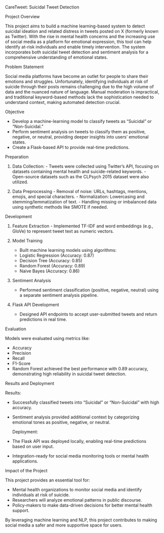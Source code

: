 CareTweet: Suicidal Tweet Detection

Project Overview

This project aims to build a machine learning-based system to detect suicidal ideation and related distress in tweets posted on X (formerly known as Twitter). With the rise in mental health concerns and the increasing use of social media as a platform for emotional expression, this tool can help identify at-risk individuals and enable timely intervention. The system incorporates both suicidal tweet detection and sentiment analysis for a comprehensive understanding of emotional states.

Problem Statement

Social media platforms have become an outlet for people to share their emotions and struggles. Unfortunately, identifying individuals at risk of suicide through their posts remains challenging due to the high volume of data and the nuanced nature of language. Manual moderation is impractical, and traditional keyword-based methods lack the sophistication needed to understand context, making automated detection crucial.

Objective

 - Develop a machine-learning model to classify tweets as “Suicidal” or “Non-Suicidal.”
 - Perform sentiment analysis on tweets to classify them as positive, negative, or neutral, providing deeper insights into users’ emotional states.
 - Create a Flask-based API to provide real-time predictions.

Preparation

  1.	Data Collection:
	- Tweets were collected using Twitter’s API, focusing on datasets containing mental health and suicide-related keywords.
	- Open-source datasets such as the CLPsych 2015 dataset were also utilized.
	
  2.	Data Preprocessing
	- Removal of noise: URLs, hashtags, mentions, emojis, and special characters.
	- Normalization: Lowercasing and stemming/lemmatization of text.
	- Handling missing or imbalanced data using synthetic methods like SMOTE if needed.

Development

  1.	Feature Extraction
	- Implemented TF-IDF and word embeddings (e.g., GloVe) to represent tweet text as numeric vectors.
	
 2.	Model Training
	- Built machine learning models using algorithms:
	- Logistic Regression (Accuracy: 0.87)
	- Decision Tree (Accuracy: 0.85)
	- Random Forest (Accuracy: 0.89)
	- Naive Bayes (Accuracy: 0.86)
	
 3.	Sentiment Analysis
	- Performed sentiment classification (positive, negative, neutral) using a separate sentiment analysis pipeline.
	
 4.	Flask API Development
	- Designed API endpoints to accept user-submitted tweets and return predictions in real time.

Evaluation

  Models were evaluated using metrics like:

- Accuracy
- Precision
- Recall
- F1-Score
- Random Forest achieved the best performance with 0.89 accuracy, demonstrating high reliability in suicidal tweet detection.

 Results and Deployment

  Results:
	
 - Successfully classified tweets into “Suicidal” or “Non-Suicidal” with high accuracy.
 - Sentiment analysis provided additional context by categorizing emotional tones as positive, negative, or neutral.
	
   Deployment:
   
- The Flask API was deployed locally, enabling real-time predictions based on user input.
- Integration-ready for social media monitoring tools or mental health applications.


 Impact of the Project

This project provides an essential tool for:
	
 - Mental health organizations to monitor social media and identify individuals at risk of suicide.
 - Researchers will analyze emotional patterns in public discourse.
 - Policy-makers to make data-driven decisions for better mental health support.

By leveraging machine learning and NLP, this project contributes to making social media a safer and more supportive space for users.









